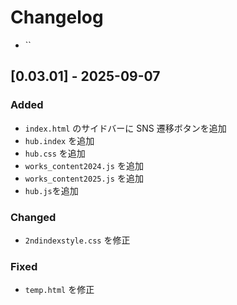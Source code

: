 # Changelog
- ``
## [0.03.01] - 2025-09-07
### Added
- `index.html` のサイドバーに SNS 遷移ボタンを追加
- `hub.index` を追加
- `hub.css` を追加
- `works_content2024.js` を追加
- `works_content2025.js` を追加
- `hub.js`を追加
### Changed
- `2ndindexstyle.css` を修正

### Fixed
- `temp.html` を修正
